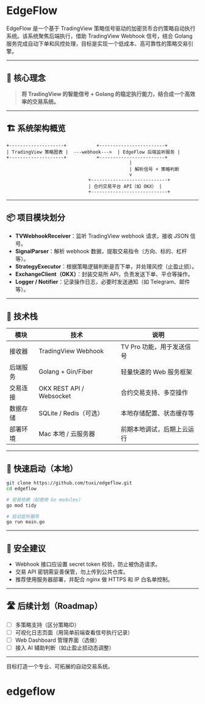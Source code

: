 # EdgeFlow

EdgeFlow 是一个基于 TradingView 策略信号驱动的加密货币合约策略自动执行系统。该系统聚焦后端执行，借助 TradingView Webhook 信号，结合 Golang 服务完成自动下单和风控处理，目标是实现一个低成本、高可靠性的策略交易引擎。

---

## 🧠 核心理念

> **将 TradingView 的智能信号 + Golang 的稳定执行能力，结合成一个高效率的交易系统。**

---

## 🏗️ 系统架构概览

```
+--------------------+           +------------------------+
| TradingView 策略图表 |  ---webhook--->  | EdgeFlow 后端监听服务 |
+--------------------+           +------------------------+
                                             |
                                             | 解析信号 + 策略判断
                                             v
                              +----------------------------+
                              | 合约交易平台 API（如 OKX） |
                              +----------------------------+
```

---

## 📦 项目模块划分

* **TVWebhookReceiver**：监听 TradingView webhook 请求，接收 JSON 信号。
* **SignalParser**：解析 webhook 数据，提取交易指令（方向、标的、杠杆等）。
* **StrategyExecutor**：根据策略逻辑判断是否下单，并处理风控（止盈止损）。
* **ExchangeClient（OKX）**：封装交易所 API，负责发送下单、平仓等操作。
* **Logger / Notifier**：记录操作日志，必要时发送通知（如 Telegram、邮件等）。

---

## 🔧 技术栈

| 模块   | 技术                       | 说明               |
| ---- | ------------------------ | ---------------- |
| 接收器  | TradingView Webhook      | TV Pro 功能，用于发送信号 |
| 后端服务 | Golang + Gin/Fiber       | 轻量快速的 Web 服务框架   |
| 交易连接 | OKX REST API / Websocket | 合约交易支持、多空操作      |
| 数据存储 | SQLite / Redis（可选）       | 本地存储配置、状态缓存等     |
| 部署环境 | Mac 本地 / 云服务器            | 前期本地调试，后期上云运行    |

---

## 🚀 快速启动（本地）

```bash
git clone https://github.com/tuxi/edgeflow.git
cd edgeflow

# 安装依赖（如使用 Go modules）
go mod tidy

# 启动监听服务
go run main.go
```

---

## 🔐 安全建议

* Webhook 接口应设置 secret token 校验，防止被伪造请求。
* 交易 API 密钥需妥善保管，勿上传到公共仓库。
* 推荐使用服务器部署，并配合 nginx 做 HTTPS 和 IP 白名单控制。

---

## 🛣️ 后续计划（Roadmap）

* [ ] 多策略支持（区分策略ID）
* [ ] 可视化日志页面（用简单前端查看信号执行记录）
* [ ] Web Dashboard 管理界面（选做）
* [ ] 接入 AI 辅助判断（如止盈止损动态调整）

---

目标打造一个专业、可拓展的自动交易系统。
# edgeflow
